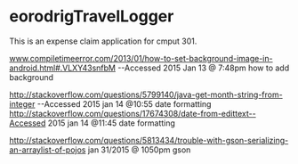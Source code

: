 # eorodrigTravelLogger
This is an expense claim application for cmput 301.

www.compiletimeerror.com/2013/01/how-to-set-background-image-in-android.html#.VLXY43snfbM   --Accessed 2015 Jan 13 @ 7:48pm   how to add background

http://stackoverflow.com/questions/5799140/java-get-month-string-from-integer  --Accessed 2015 jan 14 @10:55 	date formatting
http://stackoverflow.com/questions/17674308/date-from-edittext--Accessed 2015 jan 14 @11:45 	date formatting



http://stackoverflow.com/questions/5813434/trouble-with-gson-serializing-an-arraylist-of-pojos  jan 31/2015 @ 1050pm  gson
